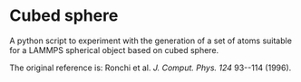 # Cubed sphere

A python script to experiment with the generation of a set of atoms
suitable for a LAMMPS spherical object based on cubed sphere.

The original reference is: Ronchi et al. _J. Comput. Phys._ *124*
93--114 (1996).

